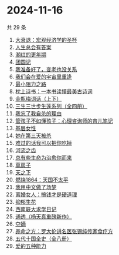 # 2024-11-16

共 29 条

<!-- BEGIN WEREAD -->
<!-- 最后更新时间 2024-11-16 13:14:51 +0800 -->
1. [大衰退：宏观经济学的圣杯](https://weread.qq.com/web/bookDetail/f9132cf0813ab9597g014eb1)
1. [人生总会有答案](https://weread.qq.com/web/bookDetail/e1c32810813ab89bcg0125fc)
1. [潮红的更年期](https://weread.qq.com/web/bookDetail/da732140813ab950cg013364)
1. [团圆记](https://weread.qq.com/web/bookDetail/b64323c0813ab9595g0181f0)
1. [我准备好了，变老也没关系](https://weread.qq.com/web/bookDetail/ecd32b20813ab950cg0170c0)
1. [我们会在爱的宇宙里重逢](https://weread.qq.com/web/bookDetail/e2e32880813ab9509g0170ee)
1. [最小阻力之路](https://weread.qq.com/web/bookDetail/6aa32c50813ab7e0eg011b5e)
1. [枕上诗书：一本书读懂最美古诗词](https://weread.qq.com/web/bookDetail/b6132de0813ab6e44g0146c2)
1. [金瓶梅词话（上下）](https://weread.qq.com/web/bookDetail/06e32820813ab952cg01724c)
1. [三生三世步生莲系列（全四册）](https://weread.qq.com/web/bookDetail/d5132800813ab93c3g016a96)
1. [我忘了我自杀的理由](https://weread.qq.com/web/bookDetail/51432680813ab951bg018a96)
1. [管孩子不如懂孩子：心理咨询师的育儿笔记](https://weread.qq.com/web/bookDetail/b5b32f10718cfa8db5ba023)
1. [基层女性](https://weread.qq.com/web/bookDetail/d3c3209072646383d3ce031)
1. [她在第三天被杀](https://weread.qq.com/web/bookDetail/1ef32af0813ab94bdg016870)
1. [难过的话我可以把你吃掉](https://weread.qq.com/web/bookDetail/ddd32c60813ab92f5g019017)
1. [河流之齿](https://weread.qq.com/web/bookDetail/fd1321c0813ab952dg012a8d)
1. [总有些生命为治愈你而来](https://weread.qq.com/web/bookDetail/1c7322d0813ab951eg0124f1)
1. [草房子](https://weread.qq.com/web/bookDetail/e9a32d80813ab8540g012d73)
1. [天之下](https://weread.qq.com/web/bookDetail/4de326a0721770aa4de95f4)
1. [燃烧1864：天国不太平](https://weread.qq.com/web/bookDetail/97c32ce0813ab9509g0184e2)
1. [我用中文做了场梦](https://weread.qq.com/web/bookDetail/3d832100813ab952dg011b6c)
1. [离婚女人：搞钱才是硬道理](https://weread.qq.com/web/bookDetail/3d732960813ab9509g0108ee)
1. [抑郁生花](https://weread.qq.com/web/bookDetail/167329f071c21fef1679287)
1. [西南联大求学日记](https://weread.qq.com/web/bookDetail/8823298072901ee08829587)
1. [通透（杨天真重磅新作）](https://weread.qq.com/web/bookDetail/f8f32e90813ab7baag01427e)
1. [夺嫡](https://weread.qq.com/web/bookDetail/8bd327d0813ab94e2g0186ce)
1. [养命之方：罗大伦讲名医张锡纯传家食疗方](https://weread.qq.com/web/bookDetail/d583243072a674a1d58acf4)
1. [五代十国全史（全八册）](https://weread.qq.com/web/bookDetail/c0b323f0813ab9520g011ec6)
1. [爱的五种能力](https://weread.qq.com/web/bookDetail/f6a3242057f131f6ac5beb0)
<!-- END WEREAD -->